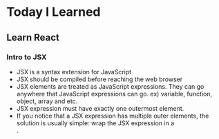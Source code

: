# Today I Learned

## Learn React

### Intro to JSX

- JSX is a syntax extension for JavaScript
- JSX should be compiled before reaching the web browser
- JSX elements are treated as JavaScript expressions. They can go anywhere that JavaScript expressions can go. ex) variable, function, object, array and etc.
- JSX expression must have exactly one outermost element.
- If you notice that a JSX expression has multiple outer elements, the solution is usually simple: wrap the JSX expression in a <div></div>.
